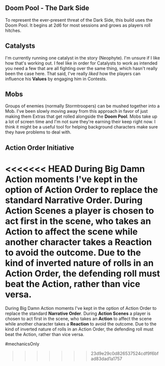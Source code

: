 ## Doom Pool - The Dark Side
To represent the ever-present threat of the Dark Side, this build uses the Doom Pool.  It begins at 2d6 for most sessions and grows as players roll hitches.
## Catalysts
I'm currently running one catalyst in the story (Neophyte).  I'm unsure if I like how that's working out.  I feel like in order for Catalysts to work as intended you need a few that are all fighting over the same thing, which hasn't really been the case here.  That said, I've really *liked* how the players can influence his **Values** by engaging him in Contests.
## Mobs
Groups of enemies (normally Stormtroopers) can be mushed together into a Mob.  I've been slowly moving away from this approach in favor of just making them Extras that get rolled alongside the **Doom Pool**.  Mobs take up a lot of screen time and I'm not sure they're earning their keep right now.  I think it might be a useful tool for helping background characters make sure they have problems to deal with.
## Action Order Initiative
<<<<<<< HEAD
During Big Damn Action moments I've kept in the option of Action Order to replace the standard **Narrative Order**.  During **Action Scenes** a player is chosen to act first in the scene, who takes an **Action** to affect the scene while another character takes a **Reaction** to avoid the outcome.  Due to the kind of inverted nature of rolls in an Action Order, the defending roll must beat the Action, rather than vice versa.
=======
During Big Damn Action moments I've kept in the option of Action Order to replace the standard **Narrative Order**.  During **Action Scenes** a player is chosen to act first in the scene, who takes an **Action** to affect the scene while another character takes a **Reaction** to avoid the outcome.  Due to the kind of inverted nature of rolls in an Action Order, the defending roll must beat the Action, rather than vice versa.

#mechanicsOnly 
>>>>>>> 23d9e29c0d826537524cdf9f6bfad83dad1a1757
